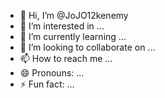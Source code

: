 - 👋 Hi, I’m @JoJO12kenemy
- 👀 I’m interested in ...
- 🌱 I’m currently learning ...
- 💞️ I’m looking to collaborate on ...
- 📫 How to reach me ...
- 😄 Pronouns: ...
- ⚡ Fun fact: ...

<!---
JoJO12kenemy/JoJO12kenemy is a ✨ special ✨ repository because its `README.md` (this file) appears on your GitHub profile.
You can click the Preview link to take a look at your changes.
--->
